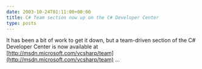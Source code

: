 ```yaml
---
date: 2003-10-24T01:11:00+00:00
title: C# Team section now up on the C# Developer Center
type: posts
---
```

It has been a bit of work to get it down, but a team-driven section of the C# Developer Center is now available at [http://msdn.microsoft.com/vcsharp/team](http://msdn.microsoft.com/vcsharp/team) ...
